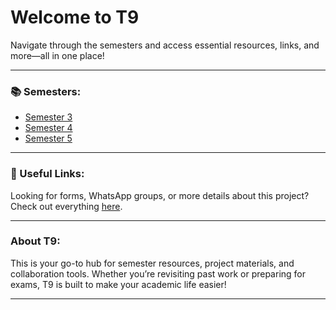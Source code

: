 # Welcome to T9

Navigate through the semesters and access essential resources, links, and more—all in one place!

---

### 📚 Semesters:

- [Semester 3](./sem-3)
- [Semester 4](./sem-4)
- [Semester 5](./sem-5)

---

### 🔗 Useful Links:

Looking for forms, WhatsApp groups, or more details about this project? Check out everything [here](./links).

---

### About T9:

This is your go-to hub for semester resources, project materials, and collaboration tools. Whether you’re revisiting past work or preparing for exams, T9 is built to make your academic life easier!

---
